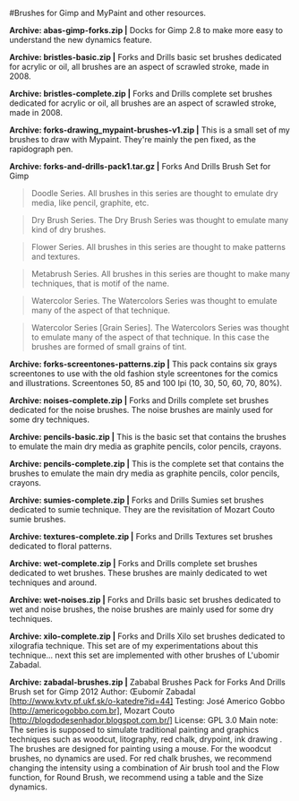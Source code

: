 #Brushes for Gimp and MyPaint and other resources.

**Archive: abas-gimp-forks.zip |**
Docks for Gimp 2.8 to make more easy to understand the new dynamics feature. 

**Archive: bristles-basic.zip |** 
Forks and Drills basic set brushes dedicated for acrylic or oil, all brushes are an aspect of scrawled stroke, made in 2008.

**Archive: bristles-complete.zip |**
Forks and Drills complete set brushes dedicated for acrylic or oil, all brushes are an aspect of scrawled stroke, made in 2008.

**Archive: forks-drawing_mypaint-brushes-v1.zip |**
This is a small set of my brushes to draw with Mypaint. They're mainly the pen fixed, as the rapidograph pen.

**Archive: forks-and-drills-pack1.tar.gz |**
Forks And Drills Brush Set for Gimp

> Doodle Series. 
All brushes in this series are thought to emulate dry media, like pencil, graphite, etc.

> Dry Brush Series. 
The Dry Brush Series was thought to emulate many kind of dry brushes.

> Flower Series. 
All brushes in this series are thought to make patterns and textures.

> Metabrush Series. 
All brushes in this series are thought to make many techniques, that is motif of the name.

> Watercolor Series. 
The Watercolors Series was thought to emulate many of the aspect of that technique.

> Watercolor Series [Grain Series]. 
The Watercolors Series was thought to emulate many of the aspect of that technique. In this case the brushes are formed of small grains of tint.

**Archive: forks-screentones-patterns.zip |**
This pack contains six grays screentones to use with the old fashion style screentones for the comics and illustrations.
Screentones 50, 85 and 100 lpi (10, 30, 50, 60, 70, 80%).

**Archive: noises-complete.zip |**
Forks and Drills complete set brushes dedicated for the noise brushes. The noise brushes are mainly used for some dry techniques.

**Archive: pencils-basic.zip |**
This is the basic set that contains the brushes to emulate the main dry media as graphite pencils, color pencils, crayons.

**Archive: pencils-complete.zip |**
This is the complete set that contains the brushes to emulate the main dry media as graphite pencils, color pencils, crayons.

**Archive: sumies-complete.zip |**
Forks and Drills Sumies set brushes dedicated to sumie technique. They are the revisitation of Mozart Couto sumie brushes.

**Archive: textures-complete.zip |**
Forks and Drills Textures set brushes dedicated to floral patterns.

**Archive: wet-complete.zip |**
Forks and Drills complete set brushes dedicated to wet brushes. These brushes are mainly dedicated to wet techniques and around.

**Archive: wet-noises.zip |**
Forks and Drills basic set brushes dedicated to wet and noise brushes, the noise brushes are mainly used for some dry techniques.

**Archive: xilo-complete.zip |**
Forks and Drills Xilo set brushes dedicated to xilografia technique.
This set are of my experimentations about this technique... next this set are implemented with other brushes of L'ubomir Zabadal.

**Archive: zabadal-brushes.zip |**
Zababal Brushes Pack for Forks And Drills
Brush set for Gimp 2012
Author: Œubomír Zabadal [http://www.kvtv.pf.ukf.sk/o-katedre?id=44]
Testing: José Americo Gobbo [http://americogobbo.com.br], Mozart Couto [http://blogdodesenhador.blogspot.com.br/]
License: GPL 3.0
Main note:
The series is supposed to simulate traditional painting and graphics techniques such as woodcut, litography, red chalk, drypoint, ink drawing . The brushes are designed for painting using a mouse. For the woodcut brushes, no dynamics are used. For red chalk brushes, we recommend changing the intensity using a combination of Air brush tool and the Flow function, for Round Brush, we recommend using a table and the Size dynamics.

